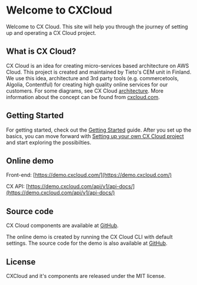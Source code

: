 # Welcome to CXCloud

Welcome to CX Cloud. This site will help you through the journey of setting up and operating a CX Cloud project.

## What is CX Cloud?

CX Cloud is an idea for creating micro-services based architecture on AWS Cloud. This project is created and maintained by Tieto's CEM unit in Finland. We use this idea, architecture and 3rd party tools \(e.g. commercetools, Algolia, Contentful\) for creating high quality online services for our customers. For some diagrams, see CX Cloud [architecture](https://docs.cxcloud.com/architecture). More information about the concept can be found from [cxcloud.com](https://cxcloud.com).

## Getting Started

For getting started, check out the [Getting Started](https://docs.cxcloud.com/getting-started) guide. After you set up the basics, you can move forward with [Setting up your own CX Cloud project](https://docs.cxcloud.com/setting-up-a-cxcloud-project) and start exploring the possibilties.

## Online demo

Front-end: [https://demo.cxcloud.com/](https://demo.cxcloud.com/)

CX API: [https://demo.cxcloud.com/api/v1/api-docs/](https://demo.cxcloud.com/api/v1/api-docs/)

## Source code

CX Cloud components are available at [GitHub](https://github.com/cxcloud).

The online demo is created by running the CX Cloud CLI with default settings. The source code for the demo is also available at [GitHub](https://github.com/cxcloud-demos).

## License

CXCloud and it's components are released under the MIT license.

